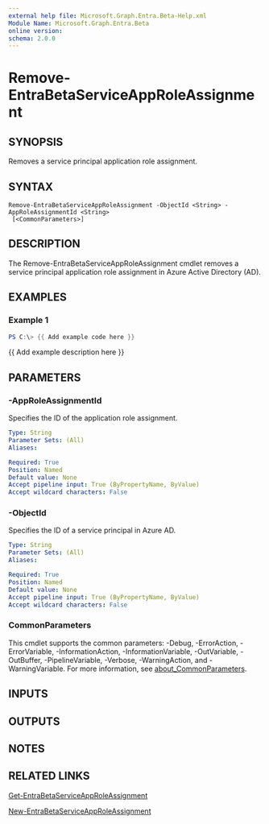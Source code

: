 ```yaml
---
external help file: Microsoft.Graph.Entra.Beta-Help.xml
Module Name: Microsoft.Graph.Entra.Beta
online version:
schema: 2.0.0
---
```


# Remove-EntraBetaServiceAppRoleAssignment

## SYNOPSIS
Removes a service principal application role assignment.

## SYNTAX

```
Remove-EntraBetaServiceAppRoleAssignment -ObjectId <String> -AppRoleAssignmentId <String>
 [<CommonParameters>]
```

## DESCRIPTION
The Remove-EntraBetaServiceAppRoleAssignment cmdlet removes a service principal application role assignment in Azure Active Directory (AD).

## EXAMPLES

### Example 1
```powershell
PS C:\> {{ Add example code here }}
```

{{ Add example description here }}

## PARAMETERS

### -AppRoleAssignmentId
Specifies the ID of the application role assignment.

```yaml
Type: String
Parameter Sets: (All)
Aliases:

Required: True
Position: Named
Default value: None
Accept pipeline input: True (ByPropertyName, ByValue)
Accept wildcard characters: False
```



### -ObjectId
Specifies the ID of a service principal in Azure AD.

```yaml
Type: String
Parameter Sets: (All)
Aliases:

Required: True
Position: Named
Default value: None
Accept pipeline input: True (ByPropertyName, ByValue)
Accept wildcard characters: False
```

### CommonParameters
This cmdlet supports the common parameters: -Debug, -ErrorAction, -ErrorVariable, -InformationAction, -InformationVariable, -OutVariable, -OutBuffer, -PipelineVariable, -Verbose, -WarningAction, and -WarningVariable. For more information, see [about_CommonParameters](https://go.microsoft.com/fwlink/?LinkID=113216).

## INPUTS

## OUTPUTS

## NOTES

## RELATED LINKS

[Get-EntraBetaServiceAppRoleAssignment]()

[New-EntraBetaServiceAppRoleAssignment]()

